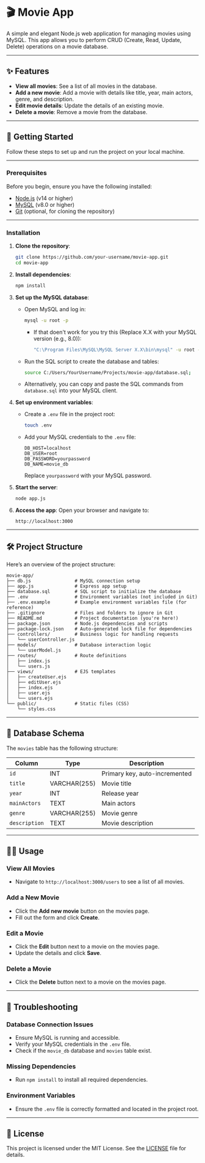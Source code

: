 # 🎬 Movie App

A simple and elegant Node.js web application for managing movies using MySQL. This app allows you to perform CRUD (Create, Read, Update, Delete) operations on a movie database.

---

## ✨ Features

- **View all movies**: See a list of all movies in the database.
- **Add a new movie**: Add a movie with details like title, year, main actors, genre, and description.
- **Edit movie details**: Update the details of an existing movie.
- **Delete a movie**: Remove a movie from the database.

---

## 🚀 Getting Started

Follow these steps to set up and run the project on your local machine.

---

### Prerequisites

Before you begin, ensure you have the following installed:

- [Node.js](https://nodejs.org/) (v14 or higher)
- [MySQL](https://dev.mysql.com/downloads/) (v8.0 or higher)
- [Git](https://git-scm.com/) (optional, for cloning the repository)

---

### Installation

1. **Clone the repository**:
   ```bash
   git clone https://github.com/your-username/movie-app.git
   cd movie-app
   ```

2. **Install dependencies**:
   ```bash
   npm install
   ```

3. **Set up the MySQL database**:
   - Open MySQL and log in:
     ```bash
     mysql -u root -p
     ```
     - If that doen't work for you try this (Replace X.X with your MySQL version (e.g., 8.0)):
         ```bash
         "C:\Program Files\MySQL\MySQL Server X.X\bin\mysql" -u root -p
         ```
   - Run the SQL script to create the database and tables:
     ```bash
     source C:/Users/YourUsername/Projects/movie-app/database.sql;
     ```
   - Alternatively, you can copy and paste the SQL commands from `database.sql` into your MySQL client.

4. **Set up environment variables**:
   - Create a `.env` file in the project root:
     ```bash
     touch .env
     ```
   - Add your MySQL credentials to the `.env` file:
     ```env
     DB_HOST=localhost
     DB_USER=root
     DB_PASSWORD=yourpassword
     DB_NAME=movie_db
     ```
     Replace `yourpassword` with your MySQL password.

5. **Start the server**:
   ```bash
   node app.js
   ```

6. **Access the app**:
   Open your browser and navigate to:
   ```
   http://localhost:3000
   ```

---

## 🛠️ Project Structure

Here’s an overview of the project structure:

```
movie-app/
├── db.js                # MySQL connection setup
├── app.js               # Express app setup
├── database.sql         # SQL script to initialize the database
├── .env                 # Environment variables (not included in Git)
├── .env.example         # Example environment variables file (for reference)
├── .gitignore           # Files and folders to ignore in Git
├── README.md            # Project documentation (you're here!)
├── package.json         # Node.js dependencies and scripts
├── package-lock.json    # Auto-generated lock file for dependencies
├── controllers/         # Business logic for handling requests
│   └── userController.js
├── models/              # Database interaction logic
│   └── userModel.js
├── routes/              # Route definitions
│   ├── index.js
│   └── users.js
├── views/               # EJS templates
│   ├── createUser.ejs
│   ├── editUser.ejs
│   ├── index.ejs
│   ├── user.ejs
│   └── users.ejs
└── public/              # Static files (CSS)
    └── styles.css
```

---

## 📄 Database Schema

The `movies` table has the following structure:

| Column        | Type         | Description                     |
|---------------|--------------|---------------------------------|
| `id`          | INT          | Primary key, auto-incremented   |
| `title`       | VARCHAR(255) | Movie title                    |
| `year`        | INT          | Release year                   |
| `mainActors`  | TEXT         | Main actors                    |
| `genre`       | VARCHAR(255) | Movie genre                    |
| `description` | TEXT         | Movie description              |

---

## 🧑‍💻 Usage

### View All Movies
- Navigate to `http://localhost:3000/users` to see a list of all movies.

### Add a New Movie
- Click the **Add new movie** button on the movies page.
- Fill out the form and click **Create**.

### Edit a Movie
- Click the **Edit** button next to a movie on the movies page.
- Update the details and click **Save**.

### Delete a Movie
- Click the **Delete** button next to a movie on the movies page.

---

## 🛑 Troubleshooting

### Database Connection Issues
- Ensure MySQL is running and accessible.
- Verify your MySQL credentials in the `.env` file.
- Check if the `movie_db` database and `movies` table exist.

### Missing Dependencies
- Run `npm install` to install all required dependencies.

### Environment Variables
- Ensure the `.env` file is correctly formatted and located in the project root.

---

## 📜 License

This project is licensed under the MIT License. See the [LICENSE](LICENSE) file for details.

